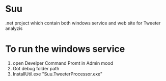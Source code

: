 # Suu
.net project which contain both windows service and web site for Tweeter analyzis

# To run the windows service 
1. open Develper Command Promt in Admin mood
2. Got debug folder path
3. InstallUtil.exe "Suu.TweeterProcessor.exe"
